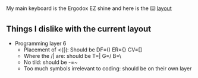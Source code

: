 My main keyboard is the Ergodox EZ shine and here is the :keyboard: [layout](https://configure.ergodox-ez.com/ergodox-ez/layouts/XqXz6/latest/0)

## Things I dislike with the current layout
- Programming layer 6
  - Placement of <{[(: Should be DF=() ER={} CV=[]
  - Where the /\| are: should be T=| G=/ B=\
  - No tild: should be -=~
  - Too much symbols irrelevant to coding: should be on their own layer
